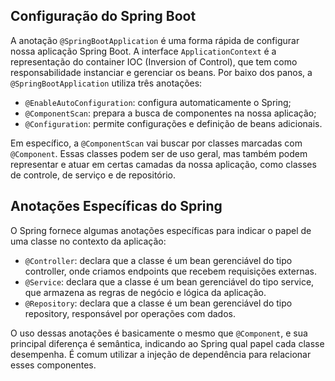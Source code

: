 ## Configuração do Spring Boot

A anotação `@SpringBootApplication` é uma forma rápida de configurar nossa aplicação Spring Boot. A interface `ApplicationContext` é a representação do container IOC (Inversion of Control), que tem como responsabilidade instanciar e gerenciar os beans. Por baixo dos panos, a `@SpringBootApplication` utiliza três anotações:

- `@EnableAutoConfiguration`: configura automaticamente o Spring;
- `@ComponentScan`: prepara a busca de componentes na nossa aplicação;
- `@Configuration`: permite configurações e definição de beans adicionais.

Em específico, a `@ComponentScan` vai buscar por classes marcadas com `@Component`. Essas classes podem ser de uso geral, mas também podem representar e atuar em certas camadas da nossa aplicação, como classes de controle, de serviço e de repositório.

## Anotações Específicas do Spring

O Spring fornece algumas anotações específicas para indicar o papel de uma classe no contexto da aplicação:

- `@Controller`: declara que a classe é um bean gerenciável do tipo controller, onde criamos endpoints que recebem requisições externas.
- `@Service`: declara que a classe é um bean gerenciável do tipo service, que armazena as regras de negócio e lógica da aplicação.
- `@Repository`: declara que a classe é um bean gerenciável do tipo repository, responsável por operações com dados.

O uso dessas anotações é basicamente o mesmo que `@Component`, e sua principal diferença é semântica, indicando ao Spring qual papel cada classe desempenha. É comum utilizar a injeção de dependência para relacionar esses componentes.
